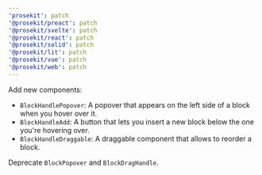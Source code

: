 ```yaml
---
'prosekit': patch
'@prosekit/preact': patch
'@prosekit/svelte': patch
'@prosekit/react': patch
'@prosekit/solid': patch
'@prosekit/lit': patch
'@prosekit/vue': patch
'@prosekit/web': patch
---
```


Add new components:

- `BlockHandlePopover`: A popover that appears on the left side of a block when you hover over it.
- `BlockHandleAdd`: A button that lets you insert a new block below the one you're hovering over.
- `BlockHandleDraggable`: A draggable component that allows to reorder a block.

Deprecate `BlockPopover` and `BlockDragHandle`.
